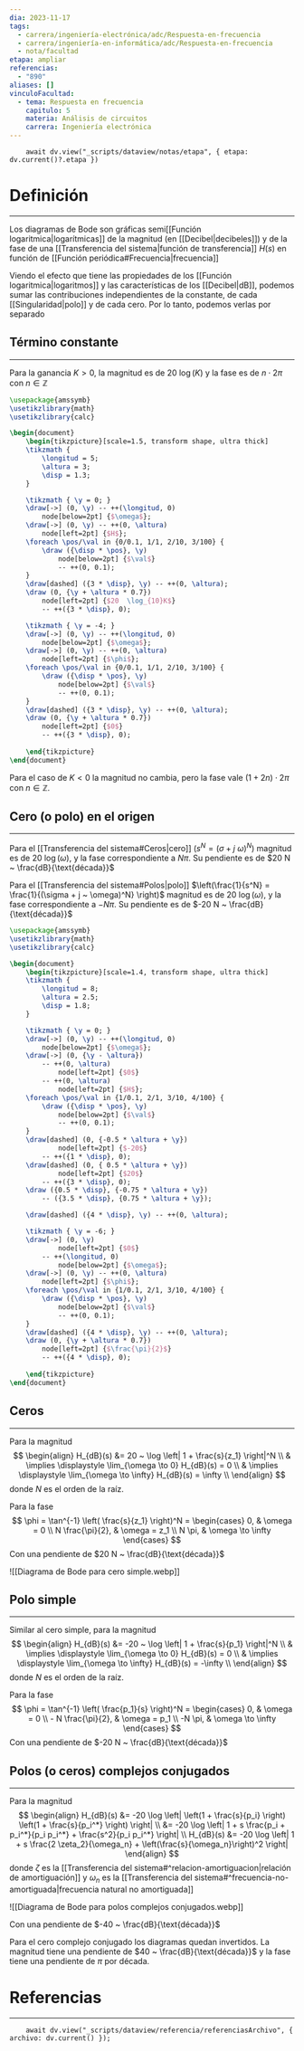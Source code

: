 ```yaml
---
dia: 2023-11-17
tags:
  - carrera/ingeniería-electrónica/adc/Respuesta-en-frecuencia
  - carrera/ingeniería-en-informática/adc/Respuesta-en-frecuencia
  - nota/facultad
etapa: ampliar
referencias:
  - "890"
aliases: []
vinculoFacultad:
  - tema: Respuesta en frecuencia
    capitulo: 5
    materia: Análisis de circuitos
    carrera: Ingeniería electrónica
---
```

```dataviewjs
	await dv.view("_scripts/dataview/notas/etapa", { etapa: dv.current()?.etapa })
```
# Definición
---
Los diagramas de Bode son gráficas semi[[Función logaritmica|logarítmicas]] de la magnitud (en [[Decibel|decibeles]]) y de la fase de una [[Transferencia del sistema|función de transferencia]] $H(s)$ en función de [[Función periódica#Frecuencia|frecuencia]]

Viendo el efecto que tiene las propiedades de los [[Función logaritmica|logaritmos]] y las características de los [[Decibel|dB]], podemos sumar las contribuciones independientes de la constante, de cada [[Singularidad|polo]] y de cada cero. Por lo tanto, podemos verlas por separado

## Término constante
---
Para la ganancia $K > 0$, la magnitud es de $20 ~ \log (K)$ y la fase es de $n \cdot 2 \pi$ con $n \in \mathbb{Z}$

```tikz
\usepackage{amssymb}
\usetikzlibrary{math}
\usetikzlibrary{calc}

\begin{document} 
	\begin{tikzpicture}[scale=1.5, transform shape, ultra thick]
	\tikzmath {
		\longitud = 5;
		\altura = 3;
		\disp = 1.3;
	}

	\tikzmath { \y = 0; }
	\draw[->] (0, \y) -- ++(\longitud, 0)
		node[below=2pt] {$\omega$};
	\draw[->] (0, \y) -- ++(0, \altura)
		node[left=2pt] {$H$};
	\foreach \pos/\val in {0/0.1, 1/1, 2/10, 3/100} {
		\draw ({\disp * \pos}, \y)
			node[below=2pt] {$\val$}
			-- ++(0, 0.1);
	}
	\draw[dashed] ({3 * \disp}, \y) -- ++(0, \altura);
	\draw (0, {\y + \altura * 0.7})
		node[left=2pt] {$20  \log_{10}K$}
		-- ++({3 * \disp}, 0);

	\tikzmath { \y = -4; }
	\draw[->] (0, \y) -- ++(\longitud, 0)
		node[below=2pt] {$\omega$};
	\draw[->] (0, \y) -- ++(0, \altura)
		node[left=2pt] {$\phi$};
	\foreach \pos/\val in {0/0.1, 1/1, 2/10, 3/100} {
		\draw ({\disp * \pos}, \y)
			node[below=2pt] {$\val$}
			-- ++(0, 0.1);
	}
	\draw[dashed] ({3 * \disp}, \y) -- ++(0, \altura);
	\draw (0, {\y + \altura * 0.7})
		node[left=2pt] {$0$}
		-- ++({3 * \disp}, 0);
		
	\end{tikzpicture}
\end{document}
```

Para el caso de $K < 0$ la magnitud no cambia, pero la fase vale $(1 + 2n) \cdot 2 \pi$ con $n \in \mathbb{Z}$.

## Cero (o polo) en el origen
---
Para el [[Transferencia del sistema#Ceros|cero]] $(s^N = (\sigma + j ~ \omega)^N)$ magnitud es de $20 ~ \log (\omega)$, y la fase correspondiente a $N\pi$. Su pendiente es de $20 N ~ \frac{dB}{\text{década}}$

Para el [[Transferencia del sistema#Polos|polo]] $\left(\frac{1}{s^N} = \frac{1}{(\sigma + j ~ \omega)^N} \right)$ magnitud es de $20 ~ \log (\omega)$, y la fase correspondiente a $-N \pi$. Su pendiente es de $-20 N ~ \frac{dB}{\text{década}}$ 

```tikz
\usepackage{amssymb}
\usetikzlibrary{math}
\usetikzlibrary{calc}

\begin{document} 
	\begin{tikzpicture}[scale=1.4, transform shape, ultra thick]
	\tikzmath {
		\longitud = 8;
		\altura = 2.5;
		\disp = 1.8;
	}

	\tikzmath { \y = 0; }
	\draw[->] (0, \y) -- ++(\longitud, 0)
		node[below=2pt] {$\omega$};
	\draw[->] (0, {\y - \altura}) 
		-- ++(0, \altura)
			node[left=2pt] {$0$}
		-- ++(0, \altura)
			node[left=2pt] {$H$};
	\foreach \pos/\val in {1/0.1, 2/1, 3/10, 4/100} {
		\draw ({\disp * \pos}, \y)
			node[below=2pt] {$\val$}
			-- ++(0, 0.1);
	}
	\draw[dashed] (0, {-0.5 * \altura + \y}) 
			node[left=2pt] {$-20$}
		-- ++({1 * \disp}, 0);
	\draw[dashed] (0, { 0.5 * \altura + \y})  
			node[left=2pt] {$20$}
		-- ++({3 * \disp}, 0);
	\draw ({0.5 * \disp}, {-0.75 * \altura + \y})
		-- ({3.5 * \disp}, {0.75 * \altura + \y});

	\draw[dashed] ({4 * \disp}, \y) -- ++(0, \altura);

	\tikzmath { \y = -6; }
	\draw[->] (0, \y) 
			node[left=2pt] {$0$}
		-- ++(\longitud, 0)
			node[below=2pt] {$\omega$};
	\draw[->] (0, \y) -- ++(0, \altura)
		node[left=2pt] {$\phi$};
	\foreach \pos/\val in {1/0.1, 2/1, 3/10, 4/100} {
		\draw ({\disp * \pos}, \y)
			node[below=2pt] {$\val$}
			-- ++(0, 0.1);
	}
	\draw[dashed] ({4 * \disp}, \y) -- ++(0, \altura);
	\draw (0, {\y + \altura * 0.7})
		node[left=2pt] {$\frac{\pi}{2}$}
		-- ++({4 * \disp}, 0);
		
	\end{tikzpicture}
\end{document}
```

## Ceros
---
Para la magnitud $$ \begin{align} 
	H_{dB}(s) &= 20 ~ \log \left| 1 + \frac{s}{z_1} \right|^N \\
	& \implies \displaystyle \lim_{\omega \to 0} H_{dB}(s) = 0 \\
	& \implies \displaystyle \lim_{\omega \to \infty} H_{dB}(s) = \infty \\
\end{align} $$ donde $N$ es el orden de la raíz.

Para la fase $$ \phi = \tan^{-1} \left( \frac{s}{z_1} \right)^N = \begin{cases} 
	0, & \omega = 0 \\
	N \frac{\pi}{2}, & \omega = z_1 \\
	N \pi, & \omega \to \infty
\end{cases} $$
Con una pendiente de $20 N ~ \frac{dB}{\text{década}}$

![[Diagrama de Bode para cero simple.webp]]

## Polo simple
---
Similar al cero simple, para la magnitud $$ \begin{align} 
	H_{dB}(s) &= -20 ~ \log \left| 1 + \frac{s}{p_1} \right|^N \\
	& \implies \displaystyle \lim_{\omega \to 0} H_{dB}(s) = 0 \\
	& \implies \displaystyle \lim_{\omega \to \infty} H_{dB}(s) = -\infty \\
\end{align} $$ donde $N$ es el orden de la raíz.

Para la fase $$ \phi = \tan^{-1} \left( \frac{p_1}{s} \right)^N = \begin{cases} 
	0, & \omega = 0 \\
	- N \frac{\pi}{2}, & \omega = p_1 \\
	-N \pi, & \omega \to \infty
\end{cases} $$
Con una pendiente de $-20 N ~ \frac{dB}{\text{década}}$
## Polos (o ceros) complejos conjugados
---
Para la magnitud $$ \begin{align} 
	H_{dB}(s) &= -20 \log \left| \left(1 + \frac{s}{p_i} \right) \left(1 + \frac{s}{p_i^*} \right) \right| \\
	&= -20 \log \left| 1 + s \frac{p_i + p_i^*}{p_i p_i^*} + \frac{s^2}{p_i p_i^*} \right| \\
	H_{dB}(s) &= -20 \log \left| 1 + s \frac{2 \zeta_2}{\omega_n} + \left(\frac{s}{\omega_n}\right)^2 \right|
\end{align} $$ donde $\zeta$ es la [[Transferencia del sistema#^relacion-amortiguacion|relación de amortiguación]] y $\omega_n$ es la [[Transferencia del sistema#^frecuencia-no-amortiguada|frecuencia natural no amortiguada]] 

![[Diagrama de Bode para polos complejos conjugados.webp]]

Con una pendiente de $-40 ~ \frac{dB}{\text{década}}$

Para el cero complejo conjugado los diagramas quedan invertidos. La magnitud tiene una pendiente de $40 ~ \frac{dB}{\text{década}}$ y la fase tiene una pendiente de $\pi$ por década.

# Referencias
---
```dataviewjs
	await dv.view("_scripts/dataview/referencia/referenciasArchivo", { archivo: dv.current() });
```
